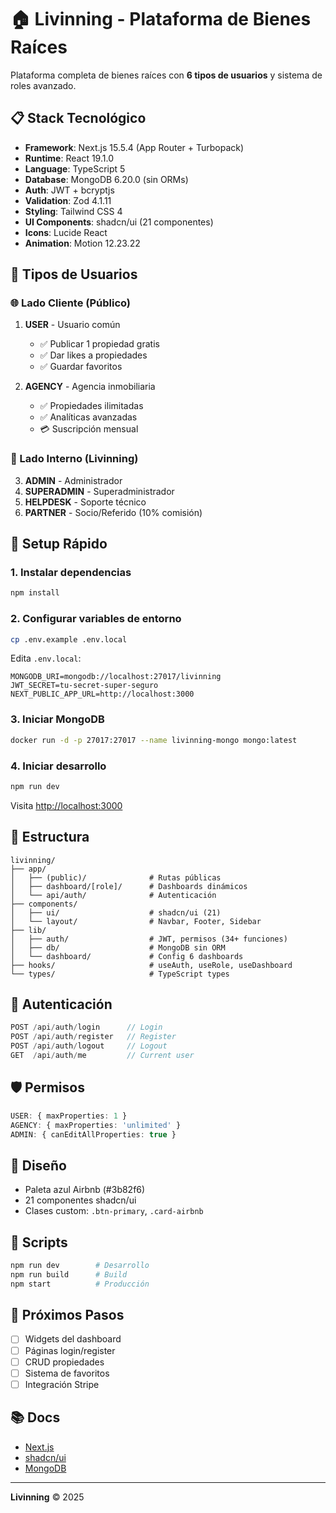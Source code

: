 # 🏠 Livinning - Plataforma de Bienes Raíces

Plataforma completa de bienes raíces con **6 tipos de usuarios** y sistema de roles avanzado.

## 📋 Stack Tecnológico

- **Framework**: Next.js 15.5.4 (App Router + Turbopack)
- **Runtime**: React 19.1.0
- **Language**: TypeScript 5
- **Database**: MongoDB 6.20.0 (sin ORMs)
- **Auth**: JWT + bcryptjs
- **Validation**: Zod 4.1.11
- **Styling**: Tailwind CSS 4
- **UI Components**: shadcn/ui (21 componentes)
- **Icons**: Lucide React
- **Animation**: Motion 12.23.22

## 👥 Tipos de Usuarios

### 🌐 Lado Cliente (Público)

1. **USER** - Usuario común
   - ✅ Publicar 1 propiedad gratis
   - ✅ Dar likes a propiedades
   - ✅ Guardar favoritos

2. **AGENCY** - Agencia inmobiliaria
   - ✅ Propiedades ilimitadas
   - ✅ Analíticas avanzadas
   - 💳 Suscripción mensual

### 🏢 Lado Interno (Livinning)

3. **ADMIN** - Administrador
4. **SUPERADMIN** - Superadministrador
5. **HELPDESK** - Soporte técnico
6. **PARTNER** - Socio/Referido (10% comisión)

## 🚀 Setup Rápido

### 1. Instalar dependencias

```bash
npm install
```

### 2. Configurar variables de entorno

```bash
cp .env.example .env.local
```

Edita `.env.local`:

```env
MONGODB_URI=mongodb://localhost:27017/livinning
JWT_SECRET=tu-secret-super-seguro
NEXT_PUBLIC_APP_URL=http://localhost:3000
```

### 3. Iniciar MongoDB

```bash
docker run -d -p 27017:27017 --name livinning-mongo mongo:latest
```

### 4. Iniciar desarrollo

```bash
npm run dev
```

Visita [http://localhost:3000](http://localhost:3000)

## 📁 Estructura

```
livinning/
├── app/
│   ├── (public)/              # Rutas públicas
│   ├── dashboard/[role]/      # Dashboards dinámicos
│   └── api/auth/              # Autenticación
├── components/
│   ├── ui/                    # shadcn/ui (21)
│   └── layout/                # Navbar, Footer, Sidebar
├── lib/
│   ├── auth/                  # JWT, permisos (34+ funciones)
│   ├── db/                    # MongoDB sin ORM
│   └── dashboard/             # Config 6 dashboards
├── hooks/                     # useAuth, useRole, useDashboard
└── types/                     # TypeScript types
```

## 🔐 Autenticación

```typescript
POST /api/auth/login      // Login
POST /api/auth/register   // Register
POST /api/auth/logout     // Logout
GET  /api/auth/me         // Current user
```

## 🛡️ Permisos

```typescript
USER: { maxProperties: 1 }
AGENCY: { maxProperties: 'unlimited' }
ADMIN: { canEditAllProperties: true }
```

## 🎨 Diseño

- Paleta azul Airbnb (#3b82f6)
- 21 componentes shadcn/ui
- Clases custom: `.btn-primary`, `.card-airbnb`

## 📝 Scripts

```bash
npm run dev        # Desarrollo
npm run build      # Build
npm start          # Producción
```

## 🚧 Próximos Pasos

- [ ] Widgets del dashboard
- [ ] Páginas login/register
- [ ] CRUD propiedades
- [ ] Sistema de favoritos
- [ ] Integración Stripe

## 📚 Docs

- [Next.js](https://nextjs.org/docs)
- [shadcn/ui](https://ui.shadcn.com/)
- [MongoDB](https://docs.mongodb.com/)

---

**Livinning** © 2025
